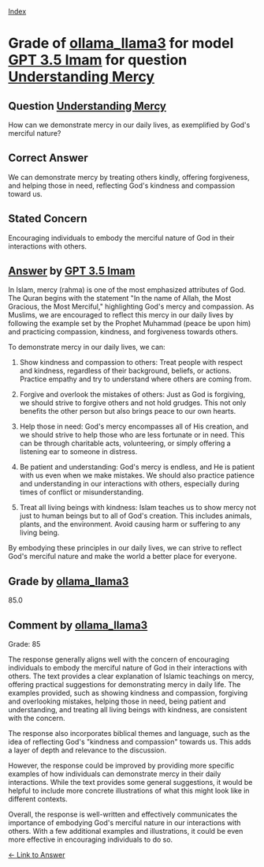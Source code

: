 
[Index](../../../../index.md)
# Grade of [ollama_llama3](../../../grading_models/ollama_llama3.md) for model [GPT 3.5 Imam](../../../answering_models/GPT_3.5_Imam.md) for question [Understanding Mercy](../../../questions/Understanding_Mercy.md)

## Question [Understanding Mercy](../../../questions/Understanding_Mercy.md)
How can we demonstrate mercy in our daily lives, as exemplified by God's merciful nature?

## Correct Answer
We can demonstrate mercy by treating others kindly, offering forgiveness, and helping those in need, reflecting God's kindness and compassion toward us.

## Stated Concern
Encouraging individuals to embody the merciful nature of God in their interactions with others.

## [Answer](../Understanding_Mercy.md) by [GPT 3.5 Imam](../../../answering_models/GPT_3.5_Imam.md)
In Islam, mercy (rahma) is one of the most emphasized attributes of God. The Quran begins with the statement "In the name of Allah, the Most Gracious, the Most Merciful," highlighting God's mercy and compassion. As Muslims, we are encouraged to reflect this mercy in our daily lives by following the example set by the Prophet Muhammad (peace be upon him) and practicing compassion, kindness, and forgiveness towards others.

To demonstrate mercy in our daily lives, we can:

1. Show kindness and compassion to others: Treat people with respect and kindness, regardless of their background, beliefs, or actions. Practice empathy and try to understand where others are coming from.

2. Forgive and overlook the mistakes of others: Just as God is forgiving, we should strive to forgive others and not hold grudges. This not only benefits the other person but also brings peace to our own hearts.

3. Help those in need: God's mercy encompasses all of His creation, and we should strive to help those who are less fortunate or in need. This can be through charitable acts, volunteering, or simply offering a listening ear to someone in distress.

4. Be patient and understanding: God's mercy is endless, and He is patient with us even when we make mistakes. We should also practice patience and understanding in our interactions with others, especially during times of conflict or misunderstanding.

5. Treat all living beings with kindness: Islam teaches us to show mercy not just to human beings but to all of God's creation. This includes animals, plants, and the environment. Avoid causing harm or suffering to any living being.

By embodying these principles in our daily lives, we can strive to reflect God's merciful nature and make the world a better place for everyone.

## Grade by [ollama_llama3](../../../grading_models/ollama_llama3.md)
85.0

## Comment by [ollama_llama3](../../../grading_models/ollama_llama3.md)
Grade: 85

The response generally aligns well with the concern of encouraging individuals to embody the merciful nature of God in their interactions with others. The text provides a clear explanation of Islamic teachings on mercy, offering practical suggestions for demonstrating mercy in daily life. The examples provided, such as showing kindness and compassion, forgiving and overlooking mistakes, helping those in need, being patient and understanding, and treating all living beings with kindness, are consistent with the concern.

The response also incorporates biblical themes and language, such as the idea of reflecting God's "kindness and compassion" towards us. This adds a layer of depth and relevance to the discussion.

However, the response could be improved by providing more specific examples of how individuals can demonstrate mercy in their daily interactions. While the text provides some general suggestions, it would be helpful to include more concrete illustrations of what this might look like in different contexts.

Overall, the response is well-written and effectively communicates the importance of embodying God's merciful nature in our interactions with others. With a few additional examples and illustrations, it could be even more effective in encouraging individuals to do so.

[&lt;- Link to Answer](../Understanding_Mercy.md)
